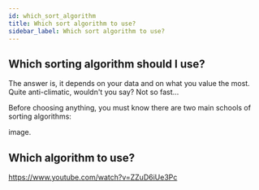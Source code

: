 ```yaml
---
id: which_sort_algorithm
title: Which sort algorithm to use?
sidebar_label: Which sort algorithm to use?
---
```


## Which sorting algorithm should I use?

The answer is, it depends on your data and on what you value the most. Quite anti-climatic, wouldn't you say?
Not so fast...

Before choosing anything, you must know there are two main schools of sorting algorithms:

image.


## Which algorithm to use?

https://www.youtube.com/watch?v=ZZuD6iUe3Pc
